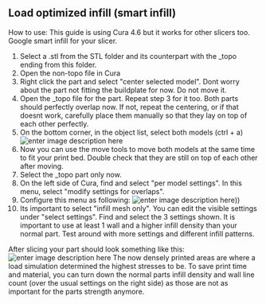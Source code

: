 ## Load optimized infill (smart infill)
How to use:
This guide is using Cura 4.6 but it works for other slicers too. Google smart infill for your slicer.

 1. Select a .stl from the STL folder and its counterpart with the _topo ending from this folder.
 2. Open the non-topo file in Cura
 3. Right click the part and select "center selected model". Dont worry about the part not fitting the buildplate for now. Do not move it.
 4. Open the _topo file for the part. Repeat step 3 for it too. Both parts should perfectly overlap now. If not, repeat the centering, or if that doesnt work, carefully place them manually so that they lay on top of each other perfectly.
 5. On the bottom corner, in the object list, select both models (ctrl + a) ![enter image description here](https://i.imgur.com/eVH6OoU.png)
 6. Now you can use the move tools to move both models at the same time to fit your print bed. Double check that they are still on top of each other after moving.
 7. Select the _topo part only now.
 8. On the left side of Cura, find and select "per model settings". In this menu, select "modify settings for overlaps".
 9. Configure this menu as following: 
  ![enter image description here](https://i.imgur.com/nGp14kl.png)))
 10. Its important to select "infill mesh only". You can edit the visible settings under "select settings". Find and select the 3 settings shown. It is important to use at least 1 wall and a higher infill density than your normal part. Test around with more settings and different infill patterns.

After slicing your part should look something like this:
![enter image description here](https://i.imgur.com/kUpVdgR.png)
The now densely printed areas are where a load simulation determined the highest stresses to be. To save print time and material, you can turn down the normal parts infill density and wall line count (over the usual settings on the right side) as those are not as important for the parts strength anymore.